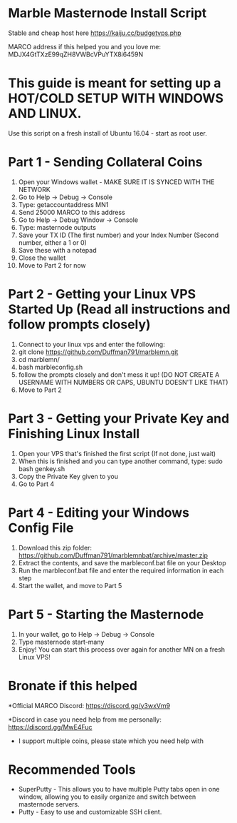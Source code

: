 # Marble Masternode Install Script

Stable and cheap host here https://kaiju.cc/budgetvps.php

MARCO address if this helped you and you love me: MDJX4GtTXzE99qZH8VWBcVPuYTX8i6459N

# This guide is meant for setting up a HOT/COLD SETUP WITH WINDOWS AND LINUX.

Use this script on a fresh install of Ubuntu 16.04 - start as root user.

# Part 1 - Sending Collateral Coins

1. Open your Windows wallet - MAKE SURE IT IS SYNCED WITH THE NETWORK
2. Go to Help -> Debug -> Console
3. Type: getaccountaddress MN1
4. Send 25000 MARCO to this address
5. Go to Help -> Debug Window -> Console
6. Type: masternode outputs
7. Save your TX ID (The first number) and your Index Number (Second number, either a 1 or 0)
8. Save these with a notepad
9. Close the wallet
10. Move to Part 2 for now

# Part 2 - Getting your Linux VPS Started Up (Read all instructions and follow prompts closely)

1. Connect to your linux vps and enter the following:
2. git clone https://github.com/Duffman791/marblemn.git
3. cd marblemn/
4. bash marbleconfig.sh
5. follow the prompts closely and don't mess it up! (DO NOT CREATE A USERNAME WITH NUMBERS OR CAPS, UBUNTU DOESN'T LIKE THAT)
6. Move to Part 2

# Part 3 - Getting your Private Key and Finishing Linux Install

1. Open your VPS that's finished the first script (If not done, just wait)
2. When this is finished and you can type another command, type:
  sudo bash genkey.sh
3. Copy the Private Key given to you
4. Go to Part 4

# Part 4 - Editing your Windows Config File

1. Download this zip folder: https://github.com/Duffman791/marblemnbat/archive/master.zip
2. Extract the contents, and save the marbleconf.bat file on your Desktop
3. Run the marbleconf.bat file and enter the required information in each step
4. Start the wallet, and move to Part 5

# Part 5 - Starting the Masternode

1. In your wallet, go to Help -> Debug -> Console
2. Type masternode start-many
3. Enjoy!  You can start this process over again for another MN on a fresh Linux VPS!

# Bronate if this helped

*Official MARCO Discord: https://discord.gg/y3wxVm9

*Discord in case you need help from me personally: https://discord.gg/MwE4Fuc
  - I support multiple coins, please state which you need help with


# Recommended Tools
- SuperPutty - This allows you to have multiple Putty tabs open in one window, allowing you to easily organize and switch between masternode servers.
- Putty - Easy to use and customizable SSH client.
